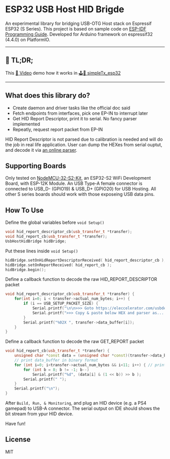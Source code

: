 # ESP32 USB Host HID Brigde

An experimental library for bridging USB-OTG Host stack on Espressif ESP32 (S Series). This project is based on sample code on [ESP-IDF Programming Guide](https://docs.espressif.com/projects/esp-idf/en/latest/esp32s3/get-started/index.html). Developed for Arduino framework on espressif32 (4.4.0) on PlatformIO.

---
## 🙈 TL;DR;
This [🎥 Video](https://imgur.com/pYu87BP) demo how it works in [🕹📡 simpleTx_esp32](https://github.com/badjeff/simpleTx_esp32)

---


## What does this library do?
- Create daemon and driver tasks like the official doc said
- Fetch endpoints from interfaces, pick one EP-IN to interrupt later
- Get HID Report Descriptor, print it to serial. No fancy parser implemented
- Repeatly, request report packet from EP-IN

HID Report Descriptor is not parsed due to calibration is needed and will do the job in real life application. User can dump the HEXes from serial ouptut, and decode it via [an online parser](https://eleccelerator.com/usbdescreqparser/#).


## Supporting Boards
Only tested on [NodeMCU-32-S2-Kit](https://www.waveshare.com/product/nodemcu-32-s2-kit.htm), an ESP32-S2 WiFi Development Board, with ESP-12K Module. An USB Type-A female connector is connected to USB_D- (GPIO19) & USB_D+ (GPIO20) for USB Hosting. All other S series boards should work with those exposeing USB data pins.


## How To Use

Define the global variables before `void Setup()`
```cpp
void hid_report_descriptor_cb(usb_transfer_t *transfer);
void hid_report_cb(usb_transfer_t *transfer);
UsbHostHidBridge hidBridge;
```

Put these lines inside `void Setup()`
```cpp
hidBridge.setOnHidReportDescriptorReceived( hid_report_descriptor_cb );
hidBridge.setOnReportReceived( hid_report_cb );
hidBridge.begin();
```

Define a callback function to decode the raw HID_REPORT_DESCRIPTOR packet
```cpp
void hid_report_descriptor_cb(usb_transfer_t *transfer) {
    for(int i=0; i < transfer->actual_num_bytes; i++) {
        if (i == USB_SETUP_PACKET_SIZE) {
            Serial.printf("\n\n>>> Goto https://eleccelerator.com/usbdescreqparser/ \n");
            Serial.printf(">>> Copy & paste below HEX and parser as... USB HID Report Descriptor\n\n");
        }
        Serial.printf("%02X ", transfer->data_buffer[i]);
    }
}
```

Define a callback function to decode the raw GET_REPORT packet
```cpp
void hid_report_cb(usb_transfer_t *transfer) {
    unsigned char *const data = (unsigned char *const)(transfer->data_buffer);
    // print data_buffer in binary format
    for (int i=0; i<transfer->actual_num_bytes && i<11; i++) { // prints first 11 bytes only!!!
        for (int b = 8; b != -1; b--)
            Serial.printf("%d", (data[i] & (1 << b)) >> b );
        Serial.printf(" ");
    }
    Serial.printf("\n");
}
```

After `Build, Run, & Monitoring`, and plug an HID device (e.g. a PS4 gamepad) to USB-A connector. The serial output on IDE should shows the bit stream from ypur HID device.

Have fun!


## License
MIT

